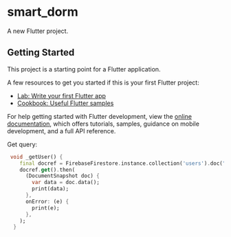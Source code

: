 # smart_dorm

A new Flutter project.

## Getting Started

This project is a starting point for a Flutter application.

A few resources to get you started if this is your first Flutter project:

- [Lab: Write your first Flutter app](https://docs.flutter.dev/get-started/codelab)
- [Cookbook: Useful Flutter samples](https://docs.flutter.dev/cookbook)

For help getting started with Flutter development, view the
[online documentation](https://docs.flutter.dev/), which offers tutorials,
samples, guidance on mobile development, and a full API reference.


Get query:
```dart
 void _getUser() {
    final docref = FirebaseFirestore.instance.collection('users').doc("0");
    docref.get().then(
      (DocumentSnapshot doc) {
        var data = doc.data();
        print(data);
      },
      onError: (e) {
        print(e);
      },
    );
  }
```